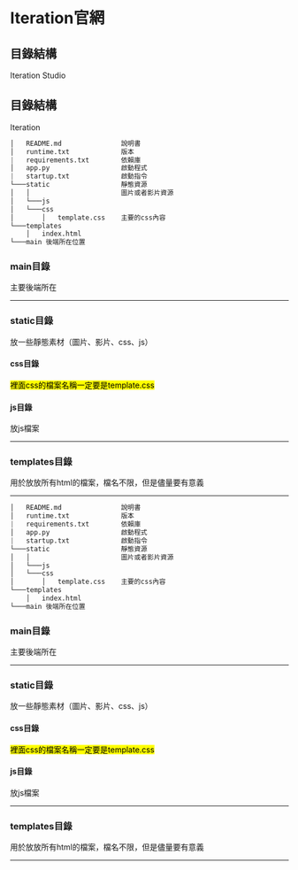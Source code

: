 # Iteration官網

## 目錄結構

Iteration Studio


## 目錄結構

Iteration

````python
│   README.md               說明書
│   runtime.txt             版本
|   requirements.txt        依賴庫
│   app.py                  啟動程式
|   startup.txt             啟動指令
└───static                  靜態資源
│   │                       圖片或者影片資源
│   └───js
│   └───css
│       │   template.css    主要的css內容
└───templates
    │   index.html
└───main 後端所在位置
````

### main目錄

主要後端所在

---
### static目錄

放一些靜態素材（圖片、影片、css、js）

#### css目錄

<mark>裡面css的檔案名稱一定要是template.css</mark>

#### js目錄

放js檔案

----
### templates目錄
用於放放所有html的檔案，檔名不限，但是儘量要有意義

---

````python
│   README.md               說明書
│   runtime.txt             版本
|   requirements.txt        依賴庫
│   app.py                  啟動程式
|   startup.txt             啟動指令
└───static                  靜態資源
│   │                       圖片或者影片資源
│   └───js
│   └───css
│       │   template.css    主要的css內容
└───templates
    │   index.html
└───main 後端所在位置
````

### main目錄

主要後端所在

---
### static目錄

放一些靜態素材（圖片、影片、css、js）

#### css目錄

<mark>裡面css的檔案名稱一定要是template.css</mark>

#### js目錄

放js檔案

----
### templates目錄
用於放放所有html的檔案，檔名不限，但是儘量要有意義

---
